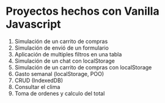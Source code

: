# Proyectos hechos con Vanilla Javascript

1. Simulación de un carrito de compras
2. Simulación de envió de un formulario
3. Aplicación de multiples filtros en una tabla
4. Simulación de un chat con localStorage
5. Simulación de un carrito de compras con localStorage
6. Gasto semanal (localStorage, POO)
7. CRUD (IndexedDB)
8. Consultar el clima
9. Toma de ordenes y calculo del total